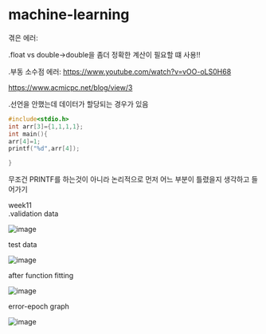 # machine-learning


겪은 에러:

.float vs double->double을 좀더 정확한 계산이 필요할 떄 사용!!

.부동 소수점 에러:
https://www.youtube.com/watch?v=vOO-oLS0H68

https://www.acmicpc.net/blog/view/3


.선언을 안했는데 데이터가 할당되는 경우가 있음

```c
#include<stdio.h>
int arr[3]={1,1,1,1};
int main(){
arr[4]=1;
printf("%d",arr[4]);

}

```

무조건 PRINTF를 하는것이 아니라 논리적으로 먼저 어느 부분이 틀렸을지 생각하고 들어가기


week11  
.validation data

![image](https://user-images.githubusercontent.com/62791913/170620310-3f0b0a22-cee1-4f2c-b81b-5f7407eb553e.png)

test data

![image](https://user-images.githubusercontent.com/62791913/170620379-9b83fbc2-3d6f-4b50-93d0-260549558181.png)



after function fitting

![image](https://user-images.githubusercontent.com/62791913/170620435-abb4a521-cd44-4467-b495-17770ec835b5.png)



error-epoch graph

![image](https://user-images.githubusercontent.com/62791913/170620536-8aedba06-aecc-4f7c-8bbd-05778591b956.png)




